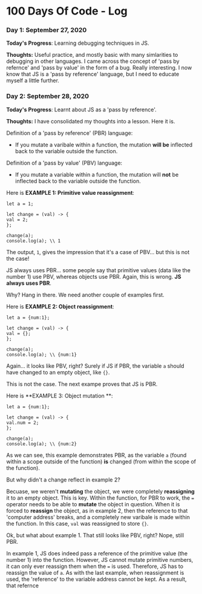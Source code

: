 # 100 Days Of Code - Log

### Day 1: September 27, 2020

**Today's Progress**: Learning debugging techniques in JS. 

**Thoughts:** Useful practice, and mostly basic with many simlarities to debugging in other languages. I came across the concept of 'pass by refernce' and 'pass by value' in the form of a bug. Really interesting. I now know that JS is a 'pass by reference' language, but I need to educate myself a little further. 

### Day 2: September 28, 2020

**Today's Progress**: Learnt about JS as a 'pass by reference'. 

**Thoughts:** I have consolidated my thoughts into a lesson. Here it is. 

Definition of a 'pass by reference' (PBR) language: 
- If you mutate a varibale within a function, the mutation **will be** inflected back to the variable outside the function. 

Definition of a 'pass by value' (PBV) language: 
- If you mutate a variable within a function, the mutation will **not** be inflected back to the variable outside the function. 

Here is **EXAMPLE 1: Primitive value reassignment**: 
```
let a = 1; 

let change = (val) -> { 
val = 2;
};

change(a); 
console.log(a); \\ 1
```
The output, ```1```, gives the impression that it's a case of PBV... but this is not the case!  

JS always uses PBR... some people say that primitive values (data like the number 1) use PBV, whereas objects use PBR. Again, this is wrong. **JS always uses PBR**.  

Why? Hang in there. We need another couple of examples first. 

Here is **EXAMPLE 2: Object reassignment**: 
```
let a = {num:1}; 

let change = (val) -> { 
val = {};
};

change(a); 
console.log(a); \\ {num:1}
```

Again... it looks like PBV, right? Surely if JS if PBR, the variable ```a``` should have changed to an empty object, like ```{}```.  

This is not the case. The next exampe proves that JS is PBR. 

Here is **EXAMPLE 3: Object mutation **: 
```
let a = {num:1}; 

let change = (val) -> { 
val.num = 2;
};

change(a); 
console.log(a); \\ {num:2}
```  
As we can see, this example demonstrates PBR, as the variable ```a``` (found within a scope outside of the function) **is** changed (from within the scope of the function).  

But why didn't a change reflect in example 2?  

Becuase, we weren't **mutating** the object, we were completely **reassigning** it to an empty object. This is key. Within the function, for PBR to work, the ```=``` operator needs to be able to **mutate** the object in question. When it is forced to **reassign** the object, as in example 2, then the reference to that 'computer address' breaks, and a completely new varibale is made within the function. In this case, ```val``` was reassigned to store ```{}```.  

Ok, but what about example 1. That still looks like PBV, right? Nope, still PBR. 

In example 1, JS does indeed pass a reference of the primitive value (the number 1) into the function. However, JS cannot mutate primitive numbers, it can only ever reassign them when the ```=``` is used. Therefore, JS has to reassign the value of ```a```. As with the last example, when reassignment is used, the 'reference' to the variable address cannot be kept. As a result, that refernce 
